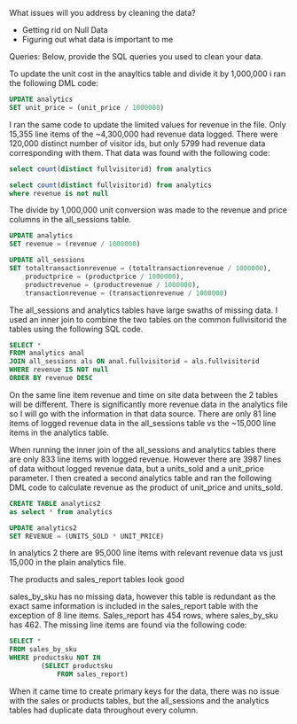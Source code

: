 What issues will you address by cleaning the data?
- Getting rid on Null Data
- Figuring out what data is important to me


Queries:
Below, provide the SQL queries you used to clean your data.


To update the unit cost in the anayltics table and divide it by 1,000,000 i ran the following DML code:
```SQL
UPDATE analytics
SET unit_price = (unit_price / 1000000)
```

I ran the same code to update the limited values for revenue in the file. Only 15,355 line items of the ~4,300,000 had revenue data logged. There were 120,000 distinct number of visitor ids, but only 5799 had revenue data corresponding with them.  That data was found with the following code:
```SQL
select count(distinct fullvisitorid) from analytics

select count(distinct fullvisitorid) from analytics
where revenue is not null
```

The divide by 1,000,000 unit conversion was made to the revenue and price columns in the all_sessions table. 

```SQL
UPDATE analytics
SET revenue = (revenue / 1000000)

UPDATE all_sessions
SET totaltransactionrevenue = (totaltransactionrevenue / 1000000),
    productprice = (productprice / 1000000),
    productrevenue = (productrevenue / 1000000),
    transactionrevenue = (transactionrevenue / 1000000)
```
The all_sessions and analytics tables have large swaths of missing data. I used an inner join to combine the two tables on the common fullvisitorid the tables using the following SQL code.

```SQL
SELECT *
FROM analytics anal
JOIN all_sessions als ON anal.fullvisitorid = als.fullvisitorid
WHERE revenue IS NOT null
ORDER BY revenue DESC
```
On the same line item revenue and time on site data between the 2 tables will be different. There is significantly more revenue data in the analytics file so I will go with the information in that data source.  There are only 81 line items of logged revenue data in the all_sessions table vs the ~15,000 line items in the analytics table.

When running the inner join of the all_sessions and analytics tables there are only 833 line items with logged revenue.  However there are 3987 lines of data without logged revenue data, but a units_sold and a unit_price parameter. I then created a second analytics table and ran the following DML code to calculate revenue as the product of unit_price and units_sold. 

```SQL
CREATE TABLE analytics2
as select * from analytics

UPDATE analytics2 
SET REVENUE = (UNITS_SOLD * UNIT_PRICE)
```
In analytics 2 there are 95,000 line items with relevant revenue data vs just 15,000 in the plain analytics file.

The products and sales_report tables look good

sales_by_sku has no missing data, however this table is redundant as the exact same information is included in the sales_report table with the exception of 8 line items.  Sales_report has 454 rows, where sales_by_sku has 462.  The missing line items are found via the following code:

```SQL
SELECT *
FROM sales_by_sku
WHERE productsku NOT IN
		(SELECT productsku
			FROM sales_report)
```

When it came time to create primary keys for the data, there was no issue with the sales or products tables, but the all_sessions and the analytics tables had duplicate data throughout every column.  